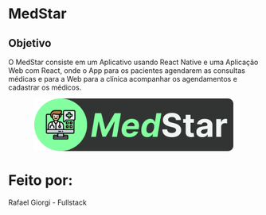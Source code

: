 # MedStar

## Objetivo
O MedStar consiste em um Aplicativo usando React Native e uma Aplicação Web com React, onde o App para os pacientes agendarem as consultas médicas e para a Web para a clínica acompanhar os agendamentos e cadastrar os médicos.

<div align="center" width="600px">
  <img alt="Logo MedStar" src="https://github.com/devraffles/MedStar-Mobile/blob/master/README-IMG/logo.png" width="400px" heght="400px"/>
</div>

# Feito por:
Rafael Giorgi - Fullstack
